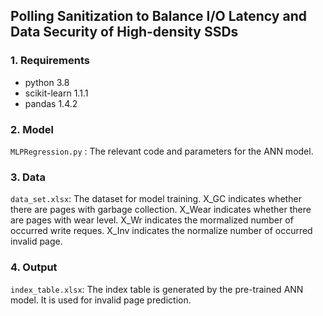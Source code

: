 ## Polling Sanitization to Balance I/O Latency and Data Security of High-density SSDs

### 1. Requirements

 * python 3.8
 * scikit-learn 1.1.1
 * pandas 1.4.2

### 2. Model
```MLPRegression.py``` : The relevant code and parameters for the ANN model.

### 3. Data
```data_set.xlsx```: The dataset for model training. X_GC indicates whether there are pages with garbage collection. X_Wear  indicates whether there are pages with wear level.
X_Wr indicates the mormalized number of occurred write reques. X_Inv indicates the normalize number of occurred invalid page.

### 4. Output
```index_table.xlsx```: The index table is generated by the pre-trained ANN model. It is used for invalid page prediction.
